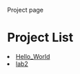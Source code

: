 Project page 

<h1>Project List</h1>

<li><a href="Hello_World/index.html" target="_blank">Hello_World</a></li>

<li><a href="lab2/index.html" target="_blank">lab2</a></li>
